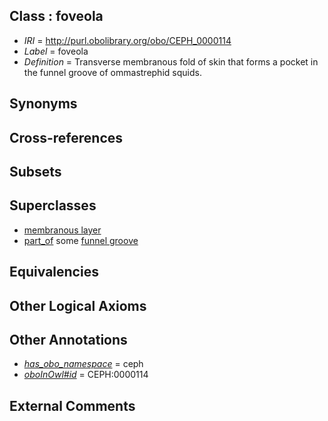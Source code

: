 
## Class : foveola

 * *IRI* = http://purl.obolibrary.org/obo/CEPH_0000114
 * *Label* = foveola
 * *Definition* = Transverse membranous fold of skin that forms a pocket in the funnel groove of ommastrephid squids.

## Synonyms


## Cross-references


## Subsets


## Superclasses

 * [membranous layer](../../UBERON/58/UBERON_0000158.md)
 * [part_of](../../BFO/50/BFO_0000050.md) some [funnel groove](../../CEPH/17/CEPH_0000117.md)

## Equivalencies


## Other Logical Axioms


## Other Annotations

 * *[has_obo_namespace](../../ce/oboInOwl#hasOBONamespace.md)* = ceph
 * *[oboInOwl#id](../../id/oboInOwl#id.md)* = CEPH:0000114

## External Comments

